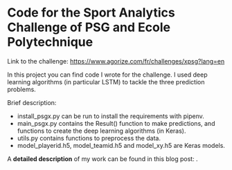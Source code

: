 # Code for the Sport Analytics Challenge of PSG and Ecole Polytechnique

Link to the challenge: https://www.agorize.com/fr/challenges/xpsg?lang=en

In this project you can find code I wrote for the challenge. I used deep learning algorithms (in particular LSTM) to tackle the three prediction problems.

Brief description:
* install_psgx.py can be run to install the requirements with pipenv.
* main_psgx.py contains the Result() function to make predictions, and functions to create the deep learning algorithms (in Keras).
* utils.py contains functions to preprocess the data.
* model_playerid.h5, model_teamid.h5 and model_xy.h5 are Keras models.

A **detailed description** of my work can be found in this blog post: .
